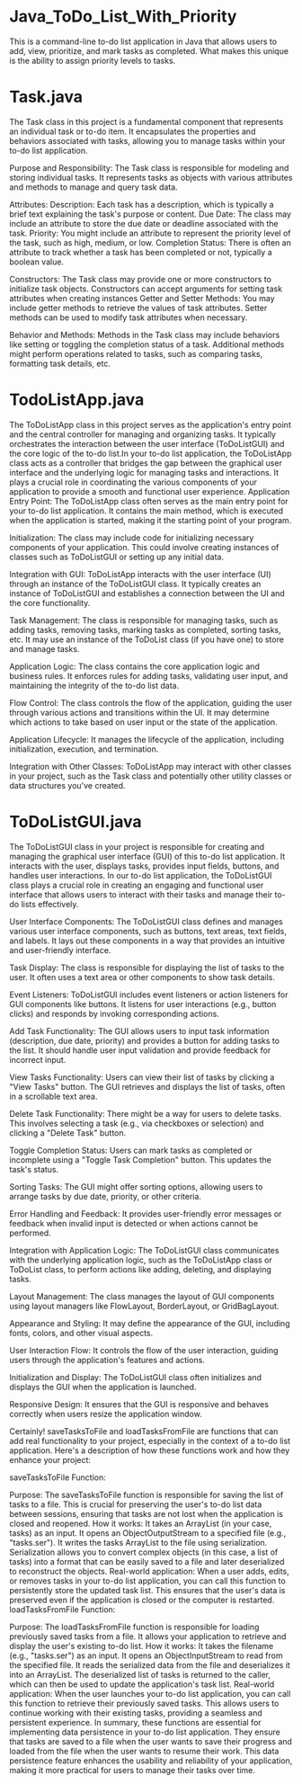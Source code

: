# Java_ToDo_List_With_Priority
 This is a command-line to-do list application in Java that allows users to add, view, prioritize, and mark tasks as completed. What makes this unique is the ability to assign priority levels to tasks.
# Task.java
The Task class in this project is a fundamental component that represents an individual task or to-do item. It encapsulates the properties and behaviors associated with tasks, allowing you to manage tasks within your to-do list application.

Purpose and Responsibility:
The Task class is responsible for modeling and storing individual tasks.
It represents tasks as objects with various attributes and methods to manage and query task data.

Attributes:
Description: Each task has a description, which is typically a brief text explaining the task's purpose or content.
Due Date: The class may include an attribute to store the due date or deadline associated with the task.
Priority: You might include an attribute to represent the priority level of the task, such as high, medium, or low.
Completion Status: There is often an attribute to track whether a task has been completed or not, typically a boolean value.

Constructors:
The Task class may provide one or more constructors to initialize task objects.
Constructors can accept arguments for setting task attributes when creating instances
Getter and Setter Methods:
You may include getter methods to retrieve the values of task attributes.
Setter methods can be used to modify task attributes when necessary.

Behavior and Methods:
Methods in the Task class may include behaviors like setting or toggling the completion status of a task.
Additional methods might perform operations related to tasks, such as comparing tasks, formatting task details, etc.
# TodoListApp.java
The ToDoListApp class in this project serves as the application's entry point and the central controller for managing and organizing tasks. It typically orchestrates the interaction between the user interface (ToDoListGUI) and the core logic of the to-do list.In your to-do list application, the ToDoListApp class acts as a controller that bridges the gap between the graphical user interface and the underlying logic for managing tasks and interactions. It plays a crucial role in coordinating the various components of your application to provide a smooth and functional user experience.
Application Entry Point:
The ToDoListApp class often serves as the main entry point for your to-do list application.
It contains the main method, which is executed when the application is started, making it the starting point of your program.

Initialization:
The class may include code for initializing necessary components of your application.
This could involve creating instances of classes such as ToDoListGUI or setting up any initial data.

Integration with GUI:
ToDoListApp interacts with the user interface (UI) through an instance of the ToDoListGUI class.
It typically creates an instance of ToDoListGUI and establishes a connection between the UI and the core functionality.

Task Management:
The class is responsible for managing tasks, such as adding tasks, removing tasks, marking tasks as completed, sorting tasks, etc.
It may use an instance of the ToDoList class (if you have one) to store and manage tasks.

Application Logic:
The class contains the core application logic and business rules.
It enforces rules for adding tasks, validating user input, and maintaining the integrity of the to-do list data.

Flow Control:
The class controls the flow of the application, guiding the user through various actions and transitions within the UI.
It may determine which actions to take based on user input or the state of the application.

Application Lifecycle:
It manages the lifecycle of the application, including initialization, execution, and termination.

Integration with Other Classes:
ToDoListApp may interact with other classes in your project, such as the Task class and potentially other utility classes or data structures you've created.
# ToDoListGUI.java
The ToDoListGUI class in your project is responsible for creating and managing the graphical user interface (GUI) of this to-do list application. It interacts with the user, displays tasks, provides input fields, buttons, and handles user interactions. In our to-do list application, the ToDoListGUI class plays a crucial role in creating an engaging and functional user interface that allows users to interact with their tasks and manage their to-do lists effectively.

User Interface Components:
The ToDoListGUI class defines and manages various user interface components, such as buttons, text areas, text fields, and labels.
It lays out these components in a way that provides an intuitive and user-friendly interface.

Task Display:
The class is responsible for displaying the list of tasks to the user. It often uses a text area or other components to show task details.

Event Listeners:
ToDoListGUI includes event listeners or action listeners for GUI components like buttons.
It listens for user interactions (e.g., button clicks) and responds by invoking corresponding actions.

Add Task Functionality:
The GUI allows users to input task information (description, due date, priority) and provides a button for adding tasks to the list.
It should handle user input validation and provide feedback for incorrect input.

View Tasks Functionality:
Users can view their list of tasks by clicking a "View Tasks" button.
The GUI retrieves and displays the list of tasks, often in a scrollable text area.

Delete Task Functionality:
There might be a way for users to delete tasks. This involves selecting a task (e.g., via checkboxes or selection) and clicking a "Delete Task" button.

Toggle Completion Status:
Users can mark tasks as completed or incomplete using a "Toggle Task Completion" button. This updates the task's status.

Sorting Tasks:
The GUI might offer sorting options, allowing users to arrange tasks by due date, priority, or other criteria.

Error Handling and Feedback:
It provides user-friendly error messages or feedback when invalid input is detected or when actions cannot be performed.

Integration with Application Logic:
The ToDoListGUI class communicates with the underlying application logic, such as the ToDoListApp class or ToDoList class, to perform actions like adding, deleting, and displaying tasks.

Layout Management:
The class manages the layout of GUI components using layout managers like FlowLayout, BorderLayout, or GridBagLayout.

Appearance and Styling:
It may define the appearance of the GUI, including fonts, colors, and other visual aspects.

User Interaction Flow:
It controls the flow of the user interaction, guiding users through the application's features and actions.

Initialization and Display:
The ToDoListGUI class often initializes and displays the GUI when the application is launched.

Responsive Design:
It ensures that the GUI is responsive and behaves correctly when users resize the application window.

Certainly! saveTasksToFile and loadTasksFromFile are functions that can add real functionality to your project, especially in the context of a to-do list application. Here's a description of how these functions work and how they enhance your project:

saveTasksToFile Function:

Purpose: The saveTasksToFile function is responsible for saving the list of tasks to a file. This is crucial for preserving the user's to-do list data between sessions, ensuring that tasks are not lost when the application is closed and reopened.
How it works:
It takes an ArrayList<Task> (in your case, tasks) as an input.
It opens an ObjectOutputStream to a specified file (e.g., "tasks.ser").
It writes the tasks ArrayList to the file using serialization.
Serialization allows you to convert complex objects (in this case, a list of tasks) into a format that can be easily saved to a file and later deserialized to reconstruct the objects.
Real-world application: When a user adds, edits, or removes tasks in your to-do list application, you can call this function to persistently store the updated task list. This ensures that the user's data is preserved even if the application is closed or the computer is restarted.
loadTasksFromFile Function:

Purpose: The loadTasksFromFile function is responsible for loading previously saved tasks from a file. It allows your application to retrieve and display the user's existing to-do list.
How it works:
It takes the filename (e.g., "tasks.ser") as an input.
It opens an ObjectInputStream to read from the specified file.
It reads the serialized data from the file and deserializes it into an ArrayList<Task>.
The deserialized list of tasks is returned to the caller, which can then be used to update the application's task list.
Real-world application: When the user launches your to-do list application, you can call this function to retrieve their previously saved tasks. This allows users to continue working with their existing tasks, providing a seamless and persistent experience.
In summary, these functions are essential for implementing data persistence in your to-do list application. They ensure that tasks are saved to a file when the user wants to save their progress and loaded from the file when the user wants to resume their work. This data persistence feature enhances the usability and reliability of your application, making it more practical for users to manage their tasks over time.
